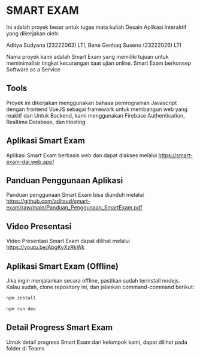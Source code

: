 # SMART EXAM

Ini adalah proyek besar untuk tugas mata kuliah Desain Aplikasi Interaktif yang dikerjakan oleh:

Aditya Sudyana (23222063) LTI, 
Bene Genhaq Suseno (23222026) LTI

Nama proyek kami adalah Smart Exam yang memiliki tujuan untuk meminimalisir tingkat kecurangan saat ujian online. 
Smart Exam berkonsep Software as a Service

## Tools

Proyek ini dikerjakan menggunakan bahasa pemrograman Javascript dengan frontend VueJS sebagai framework untuk membangun web yang reaktif
dan Untuk Backend, kami menggunakan Firebase Authentication, Realtime Database, dan Hosting

## Aplikasi Smart Exam

Aplikasi Smart Exam berbasis web dan dapat diakses melalui https://smart-exam-dai.web.app/

## Panduan Penggunaan Aplikasi

Panduan penggunaan Smart Exam bisa diunduh melalui https://github.com/aditsud/smart-exam/raw/main/Panduan_Penggunaan_SmartExam.pdf

## Video Presentasi

Video Presentasi Smart Exam dapat dilihat melalui https://youtu.be/AbgKyXzRkWk

## Aplikasi Smart Exam (Offline)

Jika ingin menjalankan secara offline, pastikan sudah terinstall nodejs.
Kalau sudah, clone repository ini, dan jalankan command-command berikut:

```sh
npm install
```

```sh
npm run dev
```

## Detail Progress Smart Exam

Untuk detail progress Smart Exam dari kelompok kami, dapat dilihat pada folder di Teams